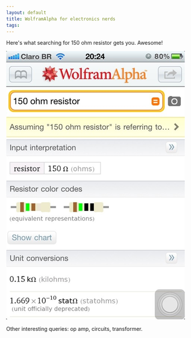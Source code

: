 ```yaml
---
layout: default
title: WolframAlpha for electronics nerds
tags:
---
```


Here's what searching for 150 ohm resistor gets you. Awesome!

![Wolfram Alpha](/assets/img/ios-wolfram-alpha.jpg)

Other interesting queries: op amp, circuits, transformer.
